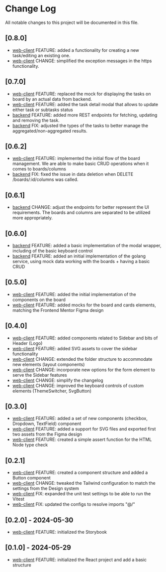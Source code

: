 # Change Log

All notable changes to this project will be documented in this file.

## [0.8.0]

- [web-client](./web-client) FEATURE: added a functionality for creating a new task/editing an existing one.
- [web-client](./web-client) CHANGE: simplified the exception messages in the https functionality.

## [0.7.0]

- [web-client](./web-client) FEATURE: replaced the mock for displaying the tasks on board by an actual data from backend.
- [web-client](./web-client) FEATURE: added the task detail modal that allows to update either task or subtasks status
- [backend](./backend) FEATURE: added more REST endpoints for fetching, updating and removing the task.
- [backend](./backend) FIX: adjusted the types of the tasks to better manage the aggregated/non-aggregated results.

## [0.6.2]

- [web-client](./web-client) FEATURE: implemented the initial flow of the board management. We are able to make basic CRUD operations when it comes to boards/columns
- [backend](./backend) FIX: fixed the issue in data deletion when DELETE /boards/:id/columns was called.

## [0.6.1]

- [backend](./backend) CHANGE: adjust the endpoints for better represent the UI requirements. The boards and columns are separated to be utilized more appropriately.

## [0.6.0]

- [backend](./web-client) FEATURE: added a basic implementation of the modal wrapper, including of the basic keyboard control 
- [backend](./backend) FEATURE: added an initial implementation of the golang service, using mock data working with the boards + having a basic CRUD

## [0.5.0]

- [web-client](./web-client) FEATURE: added the initial implementation of the components on the board
- [web-client](./web-client) FEATURE: added mocks for the board and cards elements, matching the Frontend Mentor Figma design

## [0.4.0]

- [web-client](./web-client) FEATURE: added components related to Sidebar and bits of Header (Logo)
- [web-client](./web-client) FEATURE: added SVG assets to cover the sidebar functionality
- [web-client](./web-client) CHANGE: extended the folder structure to accommodate new elements (layout components) 
- [web-client](./web-client) CHANGE: incorporate new options for the form element to serve the Sidebar features
- [web-client](./web-client) CHANGE: simplify the changelog
- [web-client](./web-client) CHANGE: improved the keyboard controls of custom elements (ThemeSwitcher, SvgButton)

## [0.3.0]

- [web-client](./web-client) FEATURE: added a set of new components (checkbox, Dropdown, TextField) component
- [web-client](./web-client) FEATURE: added a support for SVG files and exported first two assets from the Figma design
- [web-client](./web-client) FEATURE: created a simple assert function for the HTML Node type check

## [0.2.1]

- [web-client](./web-client) FEATURE: created a component structure and added a Button component
- [web-client](./web-client) CHANGE: tweaked the Tailwind configuration to match the settings from the Design system
- [web-client](./web-client) FIX: expanded the unit test settings to be able to run the Vitest
- [web-client](./web-client) FIX: updated the configs to resolve imports "@/"

## [0.2.0] - 2024-05-30

- [web-client](./web-client) FEATURE: initialized the Storybook

## [0.1.0] - 2024-05-29

- [web-client](./web-client) FEATURE: initialized the React project and add a basic structure
